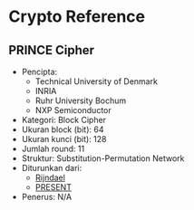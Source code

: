 # Crypto Reference

## PRINCE Cipher

* Pencipta: 
    - Technical University of Denmark
    - INRIA
    - Ruhr University Bochum
    - NXP Semiconductor
* Kategori: Block Cipher
* Ukuran block (bit): 64
* Ukuran kunci (bit): 128
* Jumlah round: 11
* Struktur: Substitution-Permutation Network
* Diturunkan dari: 
    - [Rijndael](../Rijndael)
    - [PRESENT](../PRESENT)
* Penerus: N/A